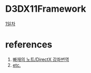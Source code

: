 # D3DX11Framework

[1일차](/Diary/1%EC%9D%BC%EC%B0%A8.md)

# references
1. [빠재의 노트/DirectX 강좌번역](https://blog.nullbus.net/category/%EA%B0%95%EC%A2%8C%EB%B2%88%EC%97%AD/DirectX%2011)
2. [etc.](www.googlet.com)